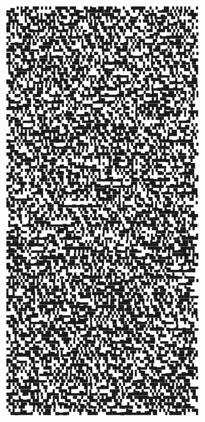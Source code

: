 ▃▆▝▐▟▚▞▛▝▝▝▃▜▛▜▞▜▄▃▜▟▇▟▉▟▛▟▅▝▃▝▛▜▛▃▚▝▃▟▊▞▞▟▐▞▄▝▜▞▛▝▐▜▄▟▐▝▇▜▚▜▅▝▛▜▅▟▐▜▟▞▜▜▙▞▄▞▚▃▞▝▆▜▜▃▆▞▜▞▞▝▝▜▛▟▜▜▃▝▄▜▟▜▜▟▜▝▆▃▟▟▛▝▝▟▐▞▆▝▝▃▛▝▄▜▛▝▝▜▟▞▆▛▐▃▅▜▟▝▚▝█▝▐▝█▜▄▃▙▛▐▜▜▃▙▞▛▞▞▃▝▜▙▝▉▜▜▝▉▞▜▝▜▃▚▟▝▟▟▜▞▞▞▜▟▞▝▃▜▝▊▟▇▞▞▃▞▃▛▃▙▞▟▃▙▞▆▛▐▟▄▝▉▞▙▝▃▃▛▃▝▃▆▜▚▃▄▟▟▟▞▞▟▞▞▃▄▃▛▟▐▞▝▟▟▛▇▝▉▞▆▝▐▝█▃▚▜▟▟▚▞▃▟▝▞▟▜▃▃▛▃▟▞▆▟▉▞▄▃▛▟█▞▜▟▉▃▃▜▛▛▐▃▙▝▇▃▄▝▛▝▛▝▜▟▞▝▇▟▊▞▞▜▝▝▊▟▊▃▞▞▝▛▐▃▛▝▇▝▅▞▙▝▊▝▃▟▐▃▄▃▚▃▛▟▚▞▟▞▚▝▄▝▞▜▃▞▙▃▃▞▆▜▃▞▜▟▊▞▜▜▞▞▝▟▞▃▝▛▇▜▚▜▛▟▚▝▊▞▞▟▊▞▝▛▐▟▐▟▄▟▆▟▊▃▚▝▚▝▐▞▆▝▆▝▅▞▅▃▜▛▐▝▟▟▃▟▛▞▜▟▇▜▜▞▅▝▉▟▆▜▞▝▃▜▄▃▞▞▚▜▟▜▄▞▟▞▅▞▜▝▉▜▝▜▟▝█▝▊▟▛▛▐▝▟▟▝▃▜▝▇▜▞▃▛▟▞▃▃▝▄▜▛▃▄▃▃▝▆▞▝▃▆▝▟▃▃▜▞▞▄▃▚▞▆▟▚▝▝▞▚▃▙▜▚▜▙▛▇▝▛▜▞▝▐▞▟▜▞▝▄▜▄▟▞▞▅▝█▝▛▜▅▝▄▟▃▞▙▟▉▝▊▞▛▃▙▟▐▟▝▟▝▝▊▟▛▃▞▝▅▞▅▟▆▜▅▟▜▝▃▞▄▃▛▟▐▃▄▟█▃▟▃▞▝▜▞▞▝▄▞▜▞▚▟▛▝▚▃▙▞▃▟▛▝▟▃▙▟▜▃▅▃▃▟▊▟▛▜▃▞▅▟▅▝▆▟█▞▞▜▝▟▐▜▅▃▞▝▇▝▆▞▅▃▟▟▅▝▞▜▃▞▝▝▃▟▇▃▄▞▞▞▃▝▇▝▚▃▟▟▞▜▅▝▄▞▛▞▞▟▅▟▆▜▛▝▆▜▝▃▙▟▝▝▞▟▞▞▛▜▃▃▞▝▚▞▃▜▅▝▐▟▜▟▜▜▟▜▅▃▚▞▃▝▛▃▝▞▝▞▟▃▚▃▛▝▞▃▞▟▇▞▃▃▆▞▟▜▄▝▆▝▚▞▆▝▐▞▛▟▊▞▙▟▇▜▟▛▐▝█▜▚▛▇▞▃▃▙▝▊▛▐▞▜▞▝▛▇▃▜▃▙▞▙▝▆▞▞▝▞▝▜▞▄▝▝▝▝▜▚▝▃▞▃▃▟▝▝▃▜▜▃▃▞▝▟▜▞▃▅▝▇▝▄▟▆▟▊▟█▜▛▝█▟█▞▄▟▞▞▄▞▟▜▜▝▃▝▟▃▆▝▞▃▜▝▟▟▐▟▇▟▛▜▜▜▃▟▚▞▆▟▛▞▚▜▅▜▞▜▟▞▆▜▛▃▝▜▙▟▄▝▐▟▊▝▜▃▜▞▄▃▛▞▟▃▞▃▙▜▜▟█▟▞▟▛▜▃▝▐▜▚▞▙▝█▟▆▜▙▞▚▝▆▝▄▜▟▟▄▃▟▟▄▟▝▟▆▝▞▝▛▜▃▞▟▞▙▃▃▟▟▃▜▜▜▝▐▞▅▃▜▃▙▝▐▝▟▜▛▝▆▞▟▟▄▜▝▝▜▝▉▝▄▛▇▃▄▝▚▜▚▃▙▜▞▟▛▃▜▟▞▝▃▞▙▟▟▞▟▟█▞▚▟▅▃▅▜▟▝▟▃▚▝▟▃▝▞▙▝▊▞▜▟▆▟▜▝█▃▆▞▚▝▅▝▝▝▛▜▝▜▝▝▊▟▇▃▜▟▚▝▜▟▚▟▟▟▄▜▙▜▛▝▛▞▃▜▛▝▜▃▞▟▅▝▛▃▅▃▜▜▟▟▄▃▅▝▝▃▙▜▙▃▟▜▝▝▅▜▞▟▆▃▝▃▙▃▜▛▇▃▛▃▞▝▛▞▝▜▞▟▛▟▅▝▇▃▄▜▝▞▛▜▝▟▊▝▞▞▅▜▟▝▆▛▐▝▅▞▃▞▞▃▟▟▉▟▜▞▆▝▝▟▝▟▉▞▆▝▉▝▊▞▛▝▜▝▞▟▃▟▆▃▄▞▃▜▅▞▙▟▄▃▅▟▅▝▅▝▐▜▝▟▄▞▝▜▛▝▉▟▞▝▇▝▛▞▃▜▛▜▞▟▟▜▅▃▄▞▃▃▙▃▟▜▝▞▆▜▙▟▞▃▅▟▟▛▇▟▚▞▆▜▝▝▃▟█▝▆▟▚▜▙▃▆▛▇▜▞▝█▜▙▛▇▟▝▟▐▞▃▝▐▜▅▞▃▟▃▜▃▟▄▟█▞▆▃▃▃▙▞▄▝▃▝▊▞▛▞▝▃▛▃▜▝▄▜▅▟▉▛▐▝▆▛▐▜▄▝▅▝▊▝▆▞▝▞▛▝▟▝▉▟▝▞▛▃▆▝▃▞▆▞▜▟▃▃▄▃▄▃▅▃▙▞▞▝▞▟▐▃▃▝▆▞▅▟▐▝▐▟▛▞▃▞▃▃▝▝▆▞▛▝▟▃▟▝▃▜▚▝▊▝▇▃▝▞▙▝▆▝▝▜▚▃▜▜▚▝▚▃▆▟▞▛▇▟▆▟▄▜▟▞▄▝▅▝▊▝▐▞▙▟▚▞▄▜▚▜▝▟▅▝▇▞▟▞▙▃▜▟▚▝▅▞▟▜▚▜▄▟▞▜▞▝▛▞▄▝▜▛▐▃▄▝▃▟▄▜▜▛▇▃▃▃▄▃▆▜▚▝▇▃▆▞▟▜▛▜▚▝▜▛▇▜▙▟▊▞▟▜▄▝▛▟▝▟▄▃▅▜▚▃▝▟▚▞▝▝▝▟▇▜▃▞▃▜▝▟▞▝▐▜▝▞▚▟▆▜▞▞▃▝▝▜▄▟▚▃▜▟▉▞▝▟▆▟▚▃▝▃▟▃▄▛▇▝▃▟█▟▅▞▝▝▚▟▝▃▃▝▝▛▐▝▊▟▅▝▐▞▆▜▞▞▃▞▆▟▅▟▇▟█▟▞▟█▟▄▞▞▜▙▝▐▃▞▝▅▞▞▞▜▟▐▝▝▟▃▝▐▃▛▟▇▟▆▛▐▞▄▞▜▟▉▜▃▟▆▞▜▞▞▃▃▃▛▃▅▝▝▜▛▜▜▜▜▜▟▃▟▜▃▜▄▃▛▟▅▃▝▝▜▜▛▟▜▜▃▟█▜▜▟▜▟▆▃▝▃▞▟▅▟▆▟█▞▚▟▞▟▆▝▛▟▜▞▆▝▇▃▙▜▙▃▄▛▇▞▆▃▟▞▜▜▜▛▐▜▄▝█▟▜▟▃▟▇▛▇▝▉▝▛▟▉▃▜▟▄▜▞▜▝▜▟▜▞▟▟▝▇▟▃▞▜▜▛▟▟▝▃▟▜▜▄▜▜▟▅▝▛▃▝▃▟▜▝▃▛▜▝▝▝▝▅▜▝▟▚▝▅▞▃▝▝▟▜▝▜▞▛▃▞▞▆▃▃▟▃▟▅▃▙▞▞▛▇▟▟▜▚▜▜▝▃▝▛▟▄▜▅▟▟▟▞▟▊▜▃▜▝▃▙▟▞▛▇▟▆▞▆▟▄▃▚▃▃▟▐▟▞▞▚▟▐▞▃▝▜▝▐▞▚▛▇▜▃▝▛▟▅▞▟▟▅▛▇▜▚▝▆▟▞▟▝▝▟▝▝▃▃▟▛▝▞▜▞▝▜▟█▜▞▜▞▟▉▟▚▝▉▝▞▟▛▞▅▃▛▜▙▟▉▝▅▜▞▞▝▝▅▜▙▝▝▟▄▝▆▃▙▟▃▃▜▃▜▝▊▞▛▜▄▞▛▝▅▝█▟▊▜▜▜▟▜▞▜▙▜▚▛▇▞▚▝█▜▛▞▙▝▟▟▉▃▃▟▚▞▛▃▟▜▝▟▟▟▇▟▆▜▟▞▄▃▃▝▐▞▚▟▐▛▐▟▇▛▐▟▜▝▐▝▜▞▙▟▝▟▛▜▞▃▙▝▊▟▟▜▅▝█▜▄▟▚▜▄▝▛▛▇▛▇▃▛▜▜▜▛▟▉▟▊▞▆▝▇▝█▞▙▝▚▝▜▟▐▞▄▃▄▝█▝▄▟▆▝▞▜▝▞▄▃▃▜▜▃▟▜▛▃▛▃▛▞▞▟▞▜▙▟▛▟▅▟█▝▅▜▟▝▚▝▐▜▅▜▙▜▞▜▃▃▅▃▚▞▛▜▃▟█▟▇▛▐▝▞▞▞▝▆▝▉▞▟▜▄▃▞▟▝▝▅▃▃▜▝▜▚▃▝▝▜▞▃▝▟▞▃▞▛▟█▃▙▞▅▝▆▃▛▟▅▜▙▟▃▜▅▟▉▃▜▟▛▞▟▟▅▞▄▃▟▃▄▃▛▃▙▝▛▟▆▟▜▞▜▟▉▞▜▟▇▝▜▝▃▟▊▃▙▝▜▜▜▞▞▜▜▞▆▝▅▃▝▟▄▝▐▃▆▜▜▜▞▃▙▝▚▃▛▃▞▜▙▟▄▝█▛▐▝▄▜▅▟▝▞▙▜▄▃▅▟█▝█▞▙▟▊▝▃▃▝▃▚▝▊▟▜▃▚▟▚▞▚▟▆▃▚▝▉▞▃▝▞▃▛▞▛▞▚▟▝▝▜▟▃▜▅▟▃▃▚▝▇▝▅▞▜▜▚▃▙▟▃▃▛▟▅▟█▝█▞▄▟▆▟▐▃▆▜▛▞▟▞▙▜▅▟▜▟▃▛▐▞▛▝▝▜▃▝▟▃▛▝▉▟▊▟▛▟▆▞▚▃▃▝▉▃▜▜▟▝▜▝▆▝▛▞▆▝▜▝▞▝▊▝▜▝▇▝▝▞▚▞▜▟▝▜▄▞▃▃▜▛▐▞▚▜▙▞▞▝▟▃▝▟▅▝▃▜▚▟▜▜▛▜▄▝▉▝▐▛▇▟▚▟▛▝▄▃▛▟▄▃▅▝▇▟▜▝▇▟▄▞▜▞▝▝▟▝▊▃▆▟▞▟▚▟▐▃▜▜▞▞▄▞▅▜▃▝▝▜▞▟▐▝▇▃▝▞▛▃▄▟▛▃▅▟█▞▟▟▆▝▄▟█▟▃▃▚▞▙▜▞▟▞▛▇▟▐▝▊▞▚▛▇▞▜▟▛▃▄▟▚▜▅▟▉▞▙▞▛▜▅▝▝▟▝▞▙▟▟▝▜▝▅▝▝▃▛▝▄▟▞▝▉▜▝▃▅▟▝▜▞▞▃▞▜▟▜▃▜▛▐▜▜▟▐▟▟▜▃▃▄▟▟▝█▛▇▜▚▝▄▟▃▜▜▟▃▃▆▟▐▃▞▃▃▝█▛▐▞▄▟▆▟▅▝▞▞▄▝▜▞▟▞▜▝▊▟▚▃▙▃▄▜▟▝▄▛▐▜▝▜▄▝▚▞▃▜▙▞▟▟▇▜▞▞▝▜▞▜▛▛▇▜▜▟▜▜▛▝█▟▝▜▞▜▞▟▛▝▜▜▛▟▅▜▝▛▇▟▜▞▆▞▙▃▜▞▚▃▟▜▄▟▄▝▅▝▉▜▚▜▞▜▜▟▉▟▆▃▝▟▄▟▆▃▞▝▞▟▉▝▄▃▄▞▝▝▛▝▇▟▞▝▚▟▅▃▄▟▇▃▅▃▅▛▇▝▝▞▅▟▅▜▝▝▜
